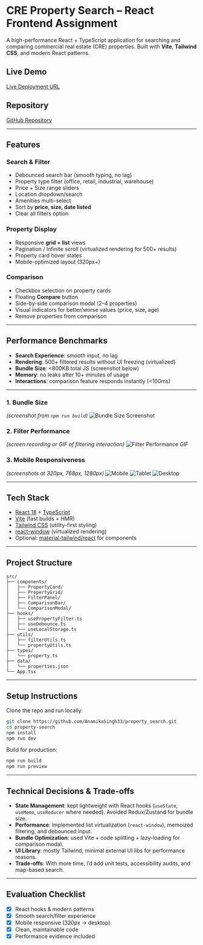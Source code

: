 # CRE Property Search – React Frontend Assignment

A high-performance React + TypeScript application for searching and comparing commercial real estate (CRE) properties.
Built with **Vite**, **Tailwind CSS**, and modern React patterns.

##  Live Demo

[Live Deployment URL](https://your-deployment-link.vercel.app)

##  Repository

[GitHub Repository](https://github.com/your-username/cre-property-search)

---

##  Features

###  Search & Filter

* Debounced search bar (smooth typing, no lag)
* Property type filter (office, retail, industrial, warehouse)
* Price + Size range sliders
* Location dropdown/search
* Amenities multi-select
* Sort by **price, size, date listed**
* Clear all filters option

###  Property Display

* Responsive **grid + list** views
* Pagination / Infinite scroll (virtualized rendering for 500+ results)
* Property card hover states
* Mobile-optimized layout (320px+)

###  Comparison

* Checkbox selection on property cards
* Floating **Compare** button
* Side-by-side comparison modal (2–4 properties)
* Visual indicators for better/worse values (price, size, age)
* Remove properties from comparison

---

##  Performance Benchmarks

* **Search Experience**: smooth input, no lag
* **Rendering**: 500+ filtered results without UI freezing (virtualized)
* **Bundle Size**: <800KB total JS (screenshot below)
* **Memory**: no leaks after 10+ minutes of usage
* **Interactions**: comparison feature responds instantly (<100ms)

---



### 1. Bundle Size

*(screenshot from `npm run build`)*
![Bundle Size Screenshot](./docs/bundle-size.png)

### 2. Filter Performance

*(screen recording or GIF of filtering interaction)*
![Filter Performance GIF](./docs/filter-performance.gif)

### 3. Mobile Responsiveness

*(screenshots at 320px, 768px, 1280px)*
![Mobile](./docs/mobile-320.png)
![Tablet](./docs/tablet-768.png)
![Desktop](./docs/desktop-1280.png)

---

##  Tech Stack

* [React 18](https://react.dev/) + [TypeScript](https://www.typescriptlang.org/)
* [Vite](https://vitejs.dev/) (fast builds + HMR)
* [Tailwind CSS](https://tailwindcss.com/) (utility-first styling)
* [react-window](https://github.com/bvaughn/react-window) (virtualized rendering)
* Optional: [material-tailwind/react](https://www.material-tailwind.com/) for components

---

##  Project Structure

```
src/
├── components/
│   ├── PropertyCard/
│   ├── PropertyGrid/
│   ├── FilterPanel/
│   ├── ComparisonBar/
│   └── ComparisonModal/
├── hooks/
│   ├── usePropertyFilter.ts
│   ├── useDebounce.ts
│   └── useLocalStorage.ts
├── utils/
│   ├── filterUtils.ts
│   └── propertyUtils.ts
├── types/
│   └── property.ts
├── data/
│   └── properties.json
└── App.tsx
```

---

##  Setup Instructions

Clone the repo and run locally:

```bash
git clone https://github.com/AnamikaSingh33/property_search.git
cd property-search
npm install
npm run dev
```

Build for production:

```bash
npm run build
npm run preview
```

---

##  Technical Decisions & Trade-offs

* **State Management**: kept lightweight with React hooks (`useState`, `useMemo`, `useReducer` where needed). Avoided Redux/Zustand for bundle size.
* **Performance**: implemented list virtualization (`react-window`), memoized filtering, and debounced input.
* **Bundle Optimization**: used Vite + code splitting + lazy-loading for comparison modal.
* **UI Library**: mostly Tailwind, minimal external UI libs for performance reasons.
* **Trade-offs**: With more time, I’d add unit tests, accessibility audits, and map-based search.

---

##  Evaluation Checklist

* [x] React hooks & modern patterns
* [x] Smooth search/filter experience
* [x] Mobile responsive (320px → desktop)
* [x] Clean, maintainable code
* [x] Performance evidence included
